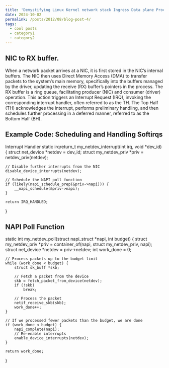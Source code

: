 ```yaml
---
title: 'Demystifying Linux Kernel network stack Ingress Data plane Processing'
date: 2024-10-02
permalink: /posts/2012/08/blog-post-4/
tags:
  - cool posts
  - category1
  - category2
---
```


## NIC to RX buffer.
 When a network packet arrives at a NIC, it is first stored in the NIC’s internal buffers. The NIC then uses Direct Memory Access (DMA) to transfer packets to the system’s main memory, specifically into the buffers managed by the driver, updating the receive (RX) buffer’s pointers in the process. The RX buffer is a ring queue, facilitating producer (NIC) and consumer (driver) operation. This action triggers an Interrupt Request (IRQ), invoking the corresponding interrupt handler, often referred to as the TH. The Top Half (TH) acknowledges the interrupt, performs preliminary handling, and then schedules further processing in a deferred manner,
referred to as the Bottom Half (BH).

## Example Code: Scheduling and Handling Softirqs
Interrupt Handler
static irqreturn_t my_netdev_interrupt(int irq, void *dev_id)
{
    struct net_device *netdev = dev_id;
    struct my_netdev_priv *priv = netdev_priv(netdev);

    // Disable further interrupts from the NIC
    disable_device_interrupts(netdev);

    // Schedule the NAPI poll function
    if (likely(napi_schedule_prep(&priv->napi))) {
        __napi_schedule(&priv->napi);
    }

    return IRQ_HANDLED;
}

## NAPI Poll Function
static int my_netdev_poll(struct napi_struct *napi, int budget)
{
    struct my_netdev_priv *priv = container_of(napi, struct my_netdev_priv, napi);
    struct net_device *netdev = priv->netdev;
    int work_done = 0;

    // Process packets up to the budget limit
    while (work_done < budget) {
        struct sk_buff *skb;

        // Fetch a packet from the device
        skb = fetch_packet_from_device(netdev);
        if (!skb)
            break;

        // Process the packet
        netif_receive_skb(skb);
        work_done++;
    }

    // If we processed fewer packets than the budget, we are done
    if (work_done < budget) {
        napi_complete(napi);
        // Re-enable interrupts
        enable_device_interrupts(netdev);
    }

    return work_done;
}
